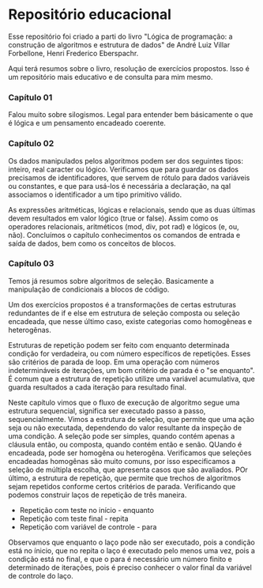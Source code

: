 # Repositório educacional 

Esse repositório foi criado a parti do livro "Lógica de programação: a construção de algoritmos e estrutura de dados" de André Luiz Villar Forbellone, Henri Frederico Eberspachr.

Aqui terá resumos sobre o livro, resolução de exercícios propostos. Isso é um repositório mais educativo e de consulta para mim mesmo. 

### Capítulo 01

Falou muito sobre silogismos. Legal para entender bem básicamente o que é lógica e um pensamento encadeado coerente. 

### Capítulo 02 

Os dados manipulados pelos algoritmos podem ser dos seguintes tipos: inteiro, real caracter ou lógico. Verificamos que para guardar os dados precisamos de identificadores, que servem de rótulo para dados variáveis ou constantes, e que para usá-los é necessária a declaração, na qal associamos o identificador a um tipo primitivo válido. 

As expressões aritméticas, lógicas e relacionais, sendo que as duas últimas devem resultados em valor lógico (true or false). Assim como os operadores relacionais, aritméticos (mod, div, pot rad) e lógicos (e, ou, não). Concluímos o capítulo conhecimentos os comandos de entrada e saída de dados, bem como os conceitos de blocos.


### Capítulo 03

Temos já resumos sobre algoritmos de seleção. Basicamente a manipulação de condicionais a blocos de código. 

Um dos exercícios propostos é a transformações de certas estruturas redundantes de if e else em estrutura de seleção composta ou seleção encadeada, que nesse último caso, existe categorias como homogêneas e heterogênas. 


Estruturas de repetição podem ser feito com enquanto determinada condição for verdadeira, ou com número específicos de repetições. Esses são critérios de parada de loop.
Em uma operação com números indetermináveis de iterações, um bom critério de parada é o "se enquanto". É comum que a estrutura de repetição utilize uma variável acumulativa, que guarda resultados a cada iteração para resultado final.

Neste capítulo vimos que o fluxo de execução de algoritmo segue uma estrutura sequencial, significa ser executado passo a passo, sequencialmente. Vimos a estrutura de seleção, que permite que uma ação seja ou não executada, dependendo do valor resultante da inspeção de uma condição. A seleção pode ser simples, quando contém apenas a cláusula então, ou composta, quando contém então e senão. 
QUando é encadeada, pode ser homogêna ou heterogêna. 
Verificamos que seleções encadeadas homogênas são muito comuns, por isso especificamos a seleção de múltipla escolha, que apresenta casos que são avaliados. 
POr último, a estrutura de repetição, que permite que trechos de algoritmos sejam repetidos conforme certos critérios de parada. Verificando que podemos construir laços de repetição de três maneira.

* Repetição com teste no início - enquanto
* Repetição com teste final - repita
* Repetição com variável de controle - para

Observamos que enquanto o laço pode não ser executado, pois a condição está no ínicio, que no repita o laço é executado pelo menos uma vez, pois a condição está no final, e que o para é necessário um número finito e determinado de iterações, pois é preciso conhecer o valor final da variável de controle do laço. 